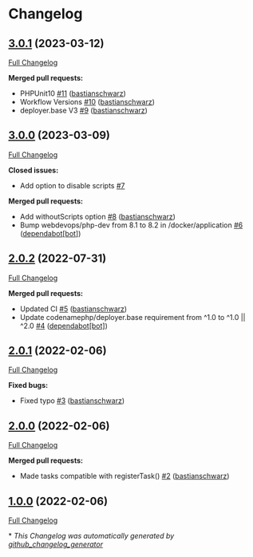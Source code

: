 # Changelog

## [3.0.1](https://github.com/codenamephp/deployer.composer/tree/3.0.1) (2023-03-12)

[Full Changelog](https://github.com/codenamephp/deployer.composer/compare/3.0.0...3.0.1)

**Merged pull requests:**

- PHPUnit10 [\#11](https://github.com/codenamephp/deployer.composer/pull/11) ([bastianschwarz](https://github.com/bastianschwarz))
- Workflow Versions [\#10](https://github.com/codenamephp/deployer.composer/pull/10) ([bastianschwarz](https://github.com/bastianschwarz))
- deployer.base V3 [\#9](https://github.com/codenamephp/deployer.composer/pull/9) ([bastianschwarz](https://github.com/bastianschwarz))

## [3.0.0](https://github.com/codenamephp/deployer.composer/tree/3.0.0) (2023-03-09)

[Full Changelog](https://github.com/codenamephp/deployer.composer/compare/2.0.2...3.0.0)

**Closed issues:**

- Add option to disable scripts [\#7](https://github.com/codenamephp/deployer.composer/issues/7)

**Merged pull requests:**

- Add withoutScripts option [\#8](https://github.com/codenamephp/deployer.composer/pull/8) ([bastianschwarz](https://github.com/bastianschwarz))
- Bump webdevops/php-dev from 8.1 to 8.2 in /docker/application [\#6](https://github.com/codenamephp/deployer.composer/pull/6) ([dependabot[bot]](https://github.com/apps/dependabot))

## [2.0.2](https://github.com/codenamephp/deployer.composer/tree/2.0.2) (2022-07-31)

[Full Changelog](https://github.com/codenamephp/deployer.composer/compare/2.0.1...2.0.2)

**Merged pull requests:**

- Updated CI [\#5](https://github.com/codenamephp/deployer.composer/pull/5) ([bastianschwarz](https://github.com/bastianschwarz))
- Update codenamephp/deployer.base requirement from ^1.0 to ^1.0 || ^2.0 [\#4](https://github.com/codenamephp/deployer.composer/pull/4) ([dependabot[bot]](https://github.com/apps/dependabot))

## [2.0.1](https://github.com/codenamephp/deployer.composer/tree/2.0.1) (2022-02-06)

[Full Changelog](https://github.com/codenamephp/deployer.composer/compare/2.0.0...2.0.1)

**Fixed bugs:**

- Fixed typo [\#3](https://github.com/codenamephp/deployer.composer/pull/3) ([bastianschwarz](https://github.com/bastianschwarz))

## [2.0.0](https://github.com/codenamephp/deployer.composer/tree/2.0.0) (2022-02-06)

[Full Changelog](https://github.com/codenamephp/deployer.composer/compare/1.0.0...2.0.0)

**Merged pull requests:**

- Made tasks compatible with registerTask\(\) [\#2](https://github.com/codenamephp/deployer.composer/pull/2) ([bastianschwarz](https://github.com/bastianschwarz))

## [1.0.0](https://github.com/codenamephp/deployer.composer/tree/1.0.0) (2022-02-06)

[Full Changelog](https://github.com/codenamephp/deployer.composer/compare/b7421fddd1b790cc7c7f04d45d0a3ef5d3ac035e...1.0.0)



\* *This Changelog was automatically generated by [github_changelog_generator](https://github.com/github-changelog-generator/github-changelog-generator)*
